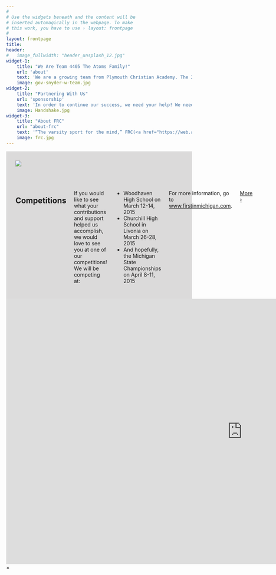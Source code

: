 ```yaml
---
#
# Use the widgets beneath and the content will be
# inserted automagically in the webpage. To make
# this work, you have to use › layout: frontpage
#
layout: frontpage
title: 
header:
#   image_fullwidth: "header_unsplash_12.jpg"
widget-1:
    title: "We Are Team 4405 The Atoms Family!"
    url: 'about'
    text: 'We are a growing team from Plymouth Christian Academy. The 2014 Season will be our third of competition. This year we are looking forward to making it to the State Championship. Read more about us at our about page.'
    image: gov-snyder-w-team.jpg
widget-2:
    title: "Partnering With Us"
    url: 'sponsorship'
    text: 'In order to continue our success, we need your help! We need partners in our community to help us to succeed for the 2014 season. If you could help us out, head over to our contact page or oursponsorship page and about learn the different ways you can help.'
    image: Handshake.jpg
widget-3:
    title: "About FRC"
    url: "about-frc"
    text: '“The varsity sport for the mind,” FRC(<a href="https://web.archive.org/web/20141218064955/http://www.usfirst.org/roboticsprograms/frc">FIRST Robotics Challenge</a>) combines the excitement of sports with the rigor of science and technology. Students are challenged with limited time and resources to create a robot that can perform specific tasks. Learn more at the <a href="https://web.archive.org/web/20141218064955/http://www.usfirst.org/roboticsprograms/frc">FRC webpage</a>.'
    image: frc.jpg
---
```

<div class="row medium-uncollapse large-collapse" style="background-color: #dbdada;">
    <div class="medium-7 columns" style="padding:5%;">
        <img  data-caption="" class="th" src="{{ site.urlimg }}competitions.jpg">
    </div>
    <div class="medium-5 columns" style="padding:5%;">
        <h2>Competitions</h2>
		<p>If you would like to see what your contributions and support helped us accomplish, we 			would love to see you at one of our competitions! We will be competing at:</p>
		<ul>
			<li>Woodhaven High School on March 12-14, 2015</li>
			<li>Churchill High School in Livonia on March 26-28, 2015</li>
			<li>And hopefully, the Michigan State Championships on April 8-11, 2015</li>
		</ul>
		<p>For more information, go to <a href="http://www.firstinmichigan.com/">www.firstinmichigan.com</a>.</p>
		<p> <a class="button tiny radius" href="schedule">More ›</a></p>
    </div>
</div>


<div id="videoModal" class="reveal-modal large" data-reveal="">
  <div class="flex-video widescreen vimeo" style="display: block;">
    <iframe width="1280" height="720" src="https://www.youtube.com/embed/3b5zCFSmVvU" frameborder="0" allowfullscreen></iframe>
  </div>
  <a class="close-reveal-modal">&#215;</a>
</div>